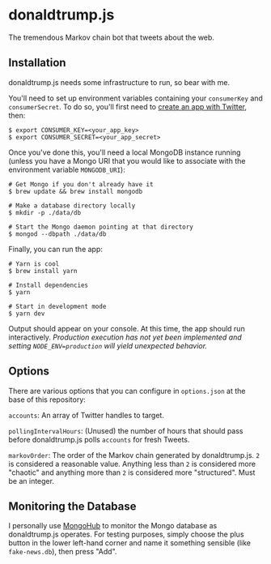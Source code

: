 # donaldtrump.js

The tremendous Markov chain bot that tweets about the web.

## Installation

donaldtrump.js needs some infrastructure to run, so bear with me.

You'll need to set up environment variables containing your `consumerKey` and
`consumerSecret`. To do so, you'll first need to [create an app with Twitter](https://apps.twitter.com/),
then:

```
$ export CONSUMER_KEY=<your_app_key>
$ export CONSUMER_SECRET=<your_app_secret>
```

Once you've done this, you'll need a local MongoDB instance running
(unless you have a Mongo URI that you would like to associate
with the environment variable `MONGODB_URI`):

```
# Get Mongo if you don't already have it
$ brew update && brew install mongodb

# Make a database directory locally
$ mkdir -p ./data/db

# Start the Mongo daemon pointing at that directory
$ mongod --dbpath ./data/db
```

Finally, you can run the app:

```
# Yarn is cool
$ brew install yarn

# Install dependencies
$ yarn

# Start in development mode
$ yarn dev
```

Output should appear on your console. At this time, the app should run
interactively. *Production execution has not yet been implemented and
setting `NODE_ENV=production` will yield unexpected behavior.*

## Options

There are various options that you can configure in `options.json` at the base
of this repository:

`accounts`: An array of Twitter handles to target.

`pollingIntervalHours`: (Unused) the number of hours that should pass before
donaldtrump.js polls `accounts` for fresh Tweets.

`markovOrder`: The order of the Markov chain generated by donaldtrump.js. `2` is
considered a reasonable value. Anything less than `2` is considered more "chaotic"
and anything more than `2` is considered more "structured". Must be an integer.

## Monitoring the Database

I personally use [MongoHub](https://github.com/jeromelebel/MongoHub-Mac)
to monitor the Mongo database as donaldtrump.js operates. For testing
purposes, simply choose the plus button in the lower left-hand corner
and name it something sensible (like `fake-news.db`), then press "Add".
